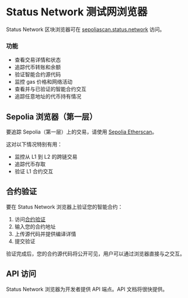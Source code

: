 # Status Network 测试网浏览器

Status Network 区块浏览器可在 [sepoliascan.status.network](https://sepoliascan.status.network) 访问。

### 功能
- 查看交易详情和状态
- 追踪代币转账和余额
- 验证智能合约源代码
- 监控 gas 价格和网络活动
- 查看并与已验证的智能合约交互
- 追踪任意地址的代币持有情况

## Sepolia 浏览器（第一层）

要追踪 Sepolia（第一层）上的交易，请使用 [Sepolia Etherscan](https://sepolia.etherscan.io)。

这对以下情况特别有用：
- 监控从 L1 到 L2 的跨链交易
- 追踪代币存取
- 验证 L1 合约交互

## 合约验证

要在 Status Network 浏览器上验证您的智能合约：

1. 访问[合约验证](https://sepoliascan.status.network/contract-verification)
2. 输入您的合约地址
3. 上传源代码并提供编译详情
4. 提交验证

验证完成后，您的合约源代码将公开可见，用户可以通过浏览器直接与之交互。

## API 访问

Status Network 浏览器为开发者提供 API 端点。API 文档将很快提供。
